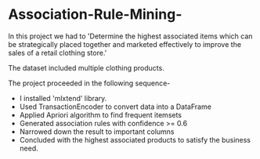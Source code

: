 # Association-Rule-Mining-

In this project we had to 'Determine the highest associated items which can be strategically placed together and marketed effectively to improve the sales of a retail clothing store.'

The dataset included multiple clothing products.

The project proceeded in the following sequence-
* I installed 'mlxtend' library.
* Used TransactionEncoder to convert data into a DataFrame
* Applied Apriori algorithm to find frequent itemsets
* Generated association rules with confidence >= 0.6
* Narrowed down the result to important columns
* Concluded with the highest associated products to satisfy the business need.
